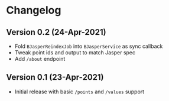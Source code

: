 # Changelog

## Version 0.2 (24-Apr-2021)
* Fold `BJasperReindexJob` into `BJasperService` as sync callback
* Tweak point ids and output to match Jasper spec
* Add `/about` endpoint

## Version 0.1 (23-Apr-2021)
* Initial release with basic `/points` and `/values` support